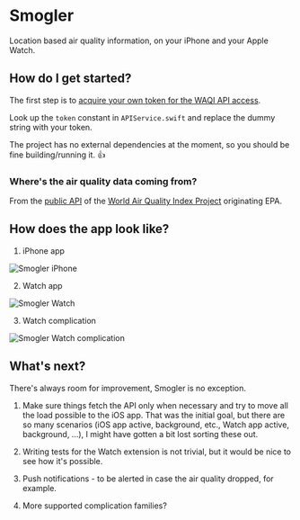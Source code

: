# Smogler #

Location based air quality information, on your iPhone and your Apple Watch. 

## How do I get started? ##

The first step is to [acquire your own token for the WAQI API access](https://aqicn.org/data-platform/token/#/).

Look up the `token` constant in `APIService.swift` and replace the dummy string with your token.

The project has no external dependencies at the moment, so you should be fine building/running it. :+1:

### Where's the air quality data coming from? ###

From the [public API](https://aqicn.org/api/) of the [World Air Quality Index Project](https://waqi.info/) originating EPA.

## How does the app look like? ##

1. iPhone app

![Smogler iPhone](https://cloud.githubusercontent.com/assets/1460573/23830862/a4c90eca-0714-11e7-8062-6abe9c19e193.PNG)

2. Watch app

![Smogler Watch](https://cloud.githubusercontent.com/assets/1460573/23830875/e856e7ca-0714-11e7-8762-de231a79a952.PNG)

3. Watch complication

![Smogler Watch complication](https://cloud.githubusercontent.com/assets/1460573/23830864/ab7f986a-0714-11e7-9823-4edb5f64fa5d.PNG)

## What's next?

There's always room for improvement, Smogler is no exception. 

1. Make sure things fetch the API only when necessary and try to move all the load possible to the iOS app. That was the initial goal, but there are so many scenarios (iOS app active, background, etc., Watch app active, background, ...), I might have gotten a bit lost sorting these out.

2. Writing tests for the Watch extension is not trivial, but it would be nice to see how it's possible.

3. Push notifications - to be alerted in case the air quality dropped, for example.

4. More supported complication families?
